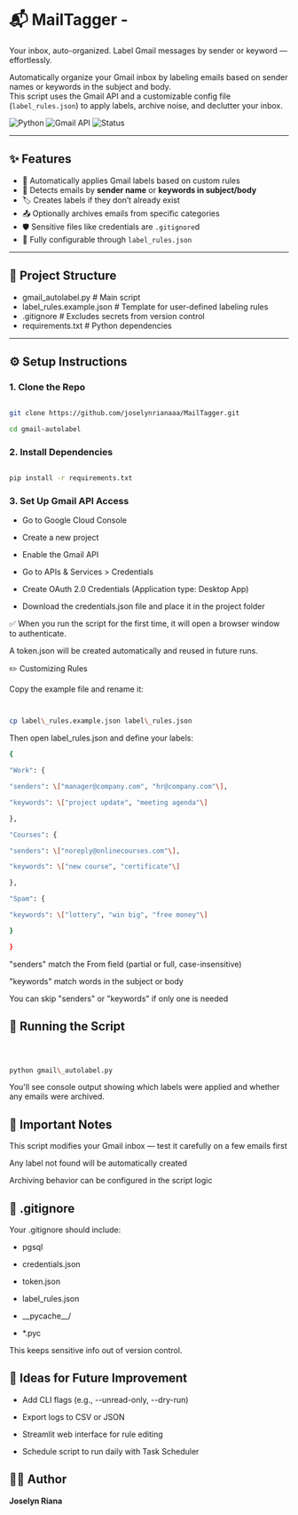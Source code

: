 # 📬 MailTagger - 
Your inbox, auto-organized. Label Gmail messages by sender or keyword — effortlessly.

Automatically organize your Gmail inbox by labeling emails based on sender names or keywords in the subject and body.  
This script uses the Gmail API and a customizable config file (`label_rules.json`) to apply labels, archive noise, and declutter your inbox.

![Python](https://img.shields.io/badge/Python-3.8%2B-blue.svg)
![Gmail API](https://img.shields.io/badge/Gmail%20API-Enabled-green)
![Status](https://img.shields.io/badge/auto--labeler-active-brightgreen)

---

## ✨ Features

- 🔖 Automatically applies Gmail labels based on custom rules
- 📂 Detects emails by **sender name** or **keywords in subject/body**
- 🏷️ Creates labels if they don’t already exist
- 📤 Optionally archives emails from specific categories
- 🛡️ Sensitive files like credentials are `.gitignore`d
- 🔧 Fully configurable through `label_rules.json`

---

## 📁 Project Structure

- gmail_autolabel.py # Main script
- label_rules.example.json # Template for user-defined labeling rules
- .gitignore # Excludes secrets from version control
- requirements.txt # Python dependencies

---

## ⚙️ Setup Instructions

### 1. Clone the Repo

```bash

git clone https://github.com/joselynrianaaa/MailTagger.git

cd gmail-autolabel

```
### 2. Install Dependencies

```bash

pip install -r requirements.txt
```
### 3. Set Up Gmail API Access

- Go to Google Cloud Console

- Create a new project

- Enable the Gmail API

- Go to APIs & Services > Credentials

- Create OAuth 2.0 Credentials (Application type: Desktop App)

- Download the credentials.json file and place it in the project folder

✅ When you run the script for the first time, it will open a browser window to authenticate.

A token.json will be created automatically and reused in future runs.

✏️ Customizing Rules

Copy the example file and rename it:

```bash


cp label\_rules.example.json label\_rules.json
```
Then open label\_rules.json and define your labels:

```bash
{

"Work": {

"senders": \["manager@company.com", "hr@company.com"\],

"keywords": \["project update", "meeting agenda"\]

},

"Courses": {

"senders": \["noreply@onlinecourses.com"\],

"keywords": \["new course", "certificate"\]

},

"Spam": {

"keywords": \["lottery", "win big", "free money"\]

}

}
```
"senders" match the From field (partial or full, case-insensitive)

"keywords" match words in the subject or body

You can skip "senders" or "keywords" if only one is needed

## 🚀 Running the Script

```bash



python gmail\_autolabel.py
```
You'll see console output showing which labels were applied and whether any emails were archived.

## 🛑 Important Notes

This script modifies your Gmail inbox — test it carefully on a few emails first

Any label not found will be automatically created

Archiving behavior can be configured in the script logic

## 🔐 .gitignore

Your .gitignore should include:

- pgsql

- credentials.json

- token.json

- label\_rules.json

- \_\_pycache\_\_/

- \*.pyc

This keeps sensitive info out of version control.

## 🧠 Ideas for Future Improvement

- Add CLI flags (e.g., --unread-only, --dry-run)

- Export logs to CSV or JSON

- Streamlit web interface for rule editing

- Schedule script to run daily with Task Scheduler

## 👩‍💻 Author

**Joselyn Riana**  

